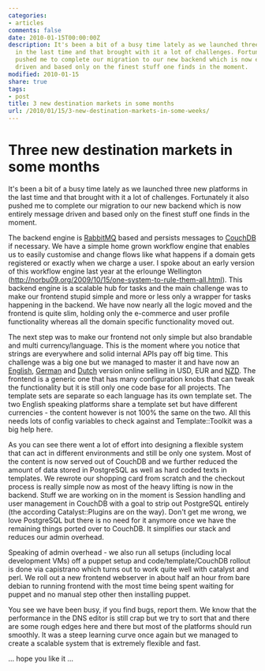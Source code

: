 ```yaml
---
categories:
- articles
comments: false
date: 2010-01-15T00:00:00Z
description: It's been a bit of a busy time lately as we launched three new platforms
  in the last time and that brought with it a lot of challenges. Fortunately it also
  pushed me to complete our migration to our new backend which is now entirely message
  driven and based only on the finest stuff one finds in the moment.
modified: 2010-01-15
share: true
tags:
- post
title: 3 new destination markets in some months
url: /2010/01/15/3-new-destination-markets-in-some-weeks/
---
```


Three new destination markets in some months
============================================

It's been a bit of a busy time lately as we launched three new platforms
in the last time and that brought with it a lot of challenges.
Fortunately it also pushed me to complete our migration to our new
backend which is now entirely message driven and based only on the
finest stuff one finds in the moment.

The backend engine is [RabbitMQ][1] based and persists messages to
[CouchDB][2] if necessary. We have a simple home grown workflow engine
that enables us to easily customise and change flows like what happens
if a domain gets registered or exactly when we charge a user. I spoke
about an early version of this workflow engine last year at the erlounge
Wellington
(http://norbu09.org/2009/10/15/one-system-to-rule-them-all.html). This
backend engine is a scalable hub for tasks and the main challenge was to
make our frontend stupid simple and more or less only a wrapper for
tasks happening in the backend. We have now nearly all the logic moved
and the frontend is quite slim, holding only the e-commerce and user
profile functionality whereas all the domain specific functionality
moved out.

The next step was to make our frontend not only simple but also
brandable and multi currency/language. This is the moment where you
notice that strings are everywhere and solid internal APIs pay off big
time. This challenge was a big one but we managed to master it and have
now an [English][3], [German][4] and [Dutch][5] version online selling
in USD, EUR and [NZD][6]. The frontend is a generic one that has many
configuration knobs that can tweak the functionality but it is still
only one code base for all projects. The template sets are separate so
each language has its own template set. The two English speaking
platforms share a template set but have different currencies - the
content however is not 100% the same on the two. All this needs lots of
config variables to check against and Template::Toolkit was a big help
here.

As you can see there went a lot of effort into designing a flexible
system that can act in different environments and still be only
one system. Most of the content is now served out of CouchDB and we
further reduced the amount of data stored in PostgreSQL as well as hard
coded texts in templates. We rewrote our shopping card from scratch and
the checkout process is really simple now as most of the heavy lifting
is now in the backend. Stuff we are working on in the moment is Session
handling and user management in CouchDB with a goal to strip out
PostgreSQL entirely (the according Catalyst::Plugins are on the way).
Don't get me wrong, we love PostgreSQL but there is no need for it
anymore once we have the remaining things ported over to CouchDB. It
simplifies our stack and reduces our admin overhead.

Speaking of admin overhead - we also run all setups (including local
development VMs) off a puppet setup and code/template/CouchDB rollout is
done via capistrano which turns out to work quite well with catalyst and
perl. We roll out a new frontend webserver in about half an hour 
from bare debian to running frontend with the most time being spent
waiting for puppet and no manual step other then installing puppet.

You see we have been busy, if you find bugs, report them. We know that
the performance in the DNS editor is still crap but we try to sort that
and there are some rough edges here and there but most of the platforms
should run smoothly. It was a steep learning curve once again but we
managed to create a scalable system that is extremely flexible and fast.

... hope you like it ...

[1]: http://rabbitmq.com
[2]: http://couchdb.apache.org
[3]: http://iWantMyName.com
[6]: http://iWantMyName.co.nz
[4]: http://meinName.com
[5]: http://benikvrij.nl
